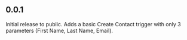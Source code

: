 ## 0.0.1

Initial release to public. Adds a basic Create Contact trigger with only 3 parameters (First Name, Last Name, Email).